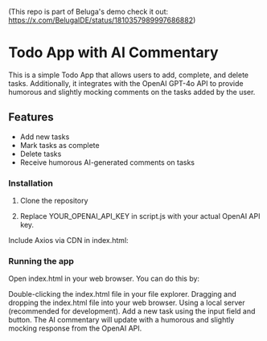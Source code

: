 (This repo is part of Beluga's demo
check it out: https://x.com/BelugaIDE/status/1810357989997686882)


# Todo App with AI Commentary

This is a simple Todo App that allows users to add, complete, and delete tasks. Additionally, it integrates with the OpenAI GPT-4o API to provide humorous and slightly mocking comments on the tasks added by the user.

## Features

- Add new tasks
- Mark tasks as complete
- Delete tasks
- Receive humorous AI-generated comments on tasks

### Installation

1. Clone the repository

2. Replace
YOUR_OPENAI_API_KEY
in script.js with your actual OpenAI API key.

Include Axios via CDN in index.html:

<script src="https://cdn.jsdelivr.net/npm/axios/dist/axios.min.js"></script>

### Running the app
Open index.html in your web browser. You can do this by:

Double-clicking the index.html file in your file explorer.
Dragging and dropping the index.html file into your web browser.
Using a local server (recommended for development).
Add a new task using the input field and button. The AI commentary will update with a humorous and slightly mocking response from the OpenAI API.
